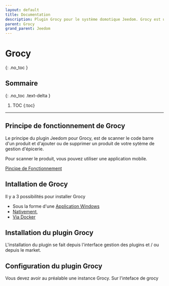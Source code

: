 ```yaml
---
layout: default
title: Documentation
description: Plugin Grocy pour le système domotique Jeedom. Grocy est un ERP permettant la gestion de stock de vos aliments et de vos tâches ménagères. Le système Grocy est open source est auto-hébergé. 
parent: Grocy
grand_parent: Jeedom
---
```


# Grocy
{: .no_toc }

## Sommaire
{: .no_toc .text-delta }

1. TOC
{:toc}

---

## Principe de fonctionnement de Grocy

Le principe du plugin Jeedom pour Grocy, est de scanner le code barre d'un produit et d'ajouter ou de supprimer un produit de votre sytème de gestion d'épicerie. 

Pour scanner le produit, vous pouvez utiliser une application mobile.

[Pincipe de Fonctionnement](https://docs.google.com/drawings/d/1g8rvMz-nGeV2KoqWBMqqui6cWDNtPPV5vTQCnpPCyx0/edit?usp=sharing)

## Intallation de Grocy

Il y a 3 possibilités pour installer Grocy

- Sous la forme d'une [Application Windows](https://github.com/grocy/grocy-docker#grocy-on-docker)
- [Nativement](https://github.com/grocy/grocy#how-to-install),
- [Via Docker](https://github.com/grocy/grocy-docker#grocy-on-docker)

## Installation du plugin Grocy

L'installation du plugin se fait depuis l'interface gestion des plugins et / ou depuis le market.

## Configuration du plugin Grocy

Vous devez avoir au préalable une instance Grocy. Sur l'inteface de grocy 
